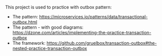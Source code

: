 This project is used to practice with outbox pattern: 
- The pattern: https://microservices.io/patterns/data/transactional-outbox.html
- The pattern - with good diagrams: https://dzone.com/articles/implementing-the-practice-transaction-outbox  
- The framework: https://github.com/gruelbox/transaction-outbox#the-nested-practice-transaction-outbox